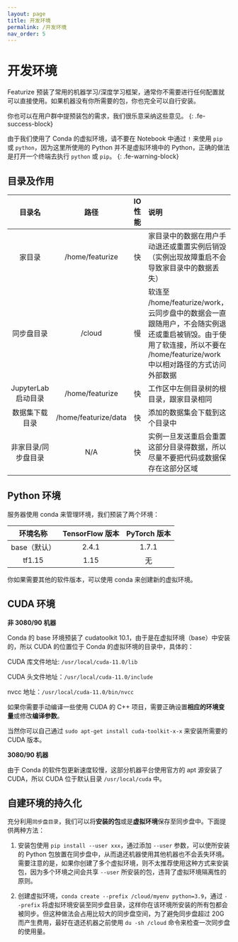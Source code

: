 ```yaml
---
layout: page
title: 开发环境
permalink: /开发环境
nav_order: 5
---
```


# 开发环境

Featurize 预装了常用的机器学习/深度学习框架，通常你不需要进行任何配置就可以直接使用。如果机器没有你所需要的包，你也完全可以自行安装。

你也可以在用户群中提预装包的需求，我们很乐意采纳这些意见。
{: .fe-success-block}

由于我们使用了 Conda 的虚拟环境，请不要在 Notebook 中通过 `!` 来使用 `pip` 或 `python`，因为这里所使用的 Python 并不是虚拟环境中的 Python，正确的做法是打开一个终端去执行 `python` 或 `pip`。
{: .fe-warning-block}

## 目录及作用

|   目录名        |  路径         |  IO 性能  | 说明  |
|:-------------:  | :------------------: | :------------------: | :------------------ |
|    家目录        |  /home/featurize  |  快  | 家目录中的数据在用户手动退还或重置实例后销毁（实例出现故障重启不会导致家目录中的数据丢失） |
|    同步盘目录   |  /cloud  | 慢 | 软连至 /home/featurize/work，云同步盘中的数据会一直跟随用户，不会随实例退还或重启被销毁。由于使用了软连接，所以不要在 /home/featurize/work 中以相对路径的方式访问外部数据 |
|    JupyterLab 启动目录   |  /home/featurize  | 快 |  工作区中左侧目录树的根目录，跟家目录相同 |
|    数据集下载目录   |  /home/featurize/data  | 快 | 添加的数据集会下载到这个目录中 |
|    非家目录/同步盘目录   |  N/A  | 快 | 实例一旦发送重启会重置这部分目录得数据，所以尽量不要把代码或数据保存在这部分区域  |

## Python 环境

服务器使用 conda 来管理环境，我们预装了两个环境：

|   环境名称        |  TensorFlow 版本         |  PyTorch 版本  |
|:-------------:  | :------------------: | :------------------: |
|  base（默认）     |  2.4.1  | 1.7.1 |
|  tf1.15     |  1.15  | 无 |

你如果需要其他的软件版本，可以使用 conda 来创建新的虚拟环境。

## CUDA 环境

**非 3080/90 机器**

Conda 的 base 环境预装了 cudatoolkit 10.1，由于是在虚拟环境（base）中安装的，所以 CUDA 的位置位于 Conda 的虚拟环境的目录中，具体的：

CUDA 库文件地址: `/usr/local/cuda-11.0/lib`

CUDA 头文件地址：`/usr/local/cuda-11.0/include`

nvcc 地址：`/usr/local/cuda-11.0/bin/nvcc`

如果你需要手动编译一些使用 CUDA 的 C++ 项目，需要正确设置**相应的环境变量**或修改**编译参数**。

当然你可以自己通过 `sudo apt-get install cuda-toolkit-x-x` 来安装所需要的 CUDA 版本。

**3080/90 机器**

由于 Conda 的软件包更新速度较慢，这部分机器平台使用官方的 apt 源安装了 CUDA，所以 CUDA 位于默认目录 `/usr/local/cuda` 中。

## 自建环境的持久化

充分利用`同步盘目录`，我们可以将**安装的包**或是**虚拟环境**保存至同步盘中。下面提供两种方法：

1. 安装包使用 `pip install --user xxx`，通过添加 `--user` 参数，可以使所安装的 Python 包放置在同步盘中，从而退还机器使用其他机器也不会丢失环境。需要注意的是，如果你创建了多个虚拟环境，则不太推荐使用这种方式来安装包，因为多个环境之间会共享 `--user` 所安装的包，违背了虚拟环境隔离性的原则。

2. 创建虚拟环境，`conda create --prefix /cloud/myenv python=3.9`，通过 `--prefix` 将虚拟环境安装至同步盘目录，这样你在该环境所安装的所有包都会被同步。但这种做法会占用比较大的同步盘空间，为了避免同步盘超过 20G 而产生费用，最好在退还机器之前使用 `du -sh /cloud` 命令来检查一次同步盘的使用量。
